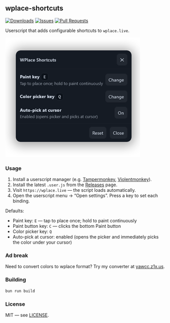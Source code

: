 ## wplace-shortcuts

[![Downloads](https://img.shields.io/github/downloads/z1xus/wplace-shortcuts/total)](https://github.com/z1xus/wplace-shortcuts/releases)
[![Issues](https://img.shields.io/github/issues/z1xus/wplace-shortcuts)](https://github.com/z1xus/wplace-shortcuts/issues)
[![Pull Requests](https://img.shields.io/github/issues-pr/z1xus/wplace-shortcuts)](https://github.com/z1xus/wplace-shortcuts/pulls)

Userscript that adds configurable shortcuts to `wplace.live`.

![Settings](assets/settings.png)

### Usage

1. Install a userscript manager (e.g. [Tampermonkey](https://www.tampermonkey.net/), [Violentmonkey](https://violentmonkey.github.io/)).
2. Install the latest `.user.js` from the [Releases](https://github.com/z1xus/wplace-shortcuts/releases) page.
3. Visit `https://wplace.live` — the script loads automatically.
4. Open the userscript menu → “Open settings”. Press a key to set each binding.

Defaults:
- Paint key: `E` — tap to place once; hold to paint continuously
- Paint button key: `C` — clicks the bottom Paint button
- Color picker key: `Q`
- Auto-pick at cursor: enabled (opens the picker and immediately picks the color under your cursor)

### Ad break

Need to convert colors to wplace format? Try my converter at [yawcc.z1x.us](https://yawcc.z1x.us).

### Building

```bash
bun run build
```

### License

MIT — see [LICENSE](LICENSE).
